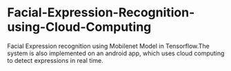 # Facial-Expression-Recognition-using-Cloud-Computing
Facial Expression recognition using Mobilenet Model in Tensorflow.The system is also implemented on an android app, which uses cloud computing to detect expressions in real time.
